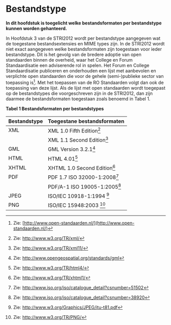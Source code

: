 # Bestandstype
**In dit hoofdstuk is toegelicht welke bestandsformaten per bestandstype kunnen
worden gehanteerd.**

In Hoofdstuk 3 van de STRI2012 wordt per bestandstype aangegeven wat de
toegestane bestandsextensies en MIME types zijn. In de STRI2012 wordt niet exact
aangegeven welke bestandsformaten zijn toegestaan voor ieder bestandstype. Dit
is het gevolg van de bredere adoptie van open standaarden binnen de overheid,
waar het College en Forum Standaardisatie een adviserende rol in spelen. Het
Forum en College Standaardisatie publiceren en onderhouden een lijst met
aanbevolen en verplichte open standaarden die voor de gehele (semi-)publieke
sector van toepassing is[^3]. Met het toepassen van de RO Standaarden volgt dan
ook de toepassing van deze lijst. Als de lijst met open standaarden wordt
toegepast op de bestandstypes die voorgeschreven zijn in de STRI2012, dan zijn
daarmee de bestandsformaten toegestaan zoals benoemd in Tabel 1.

[^3]: Zie: [http://www.open-standaarden.nl/](http://www.open-standaarden.nl/) 

**Tabel 1 Bestandsformaten per bestandstypes**

| **Bestandstype**  | **Toegestane bestandsformaten**                           |
|-------------------|-----------------------------------------------------------|
| XML               | XML 1.0 Fifth Edition[^4]                                 |
|                   | XML 1.1 Second Edition[^5]                                |
| GML               | GML Version 3.2.1[^6]                                     |
| HTML              | HTML 4.01[^7]                                             |
| XHTML             | XHTML 1.0 Second Edition[^8]                              |
| PDF               | PDF 1.7 ISO 32000-1:2008[^9]                              |
|                   | PDF/A-1 ISO 19005-1:2005[^10]                             |
| JPEG              | ISO/IEC 10918-1:1994 [^11]                                |
| PNG               | ISO/IEC 15948:2003 [^12]                                  |

[^4]: Zie: http://www.w3.org/TR/xml/

[^5]: Zie: http://www.w3.org/TR/xml11/

[^6]: Zie: http://www.opengeospatial.org/standards/gml

[^7]: Zie: http://www.w3.org/TR/html4/

[^8]: Zie: http://www.w3.org/TR/xhtml1/

[^9]: Zie: http://www.iso.org/iso/catalogue_detail?csnumber=51502

[^10]: Zie: http://www.iso.org/iso/catalogue_detail?csnumber=38920

[^11]: Zie: http://www.w3.org/Graphics/JPEG/itu-t81.pdf

[^12]: Zie: http://www.w3.org/TR/PNG/

